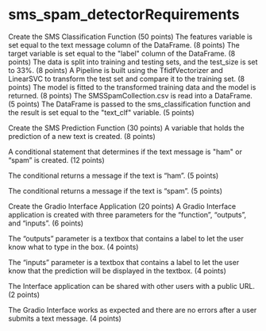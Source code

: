 # sms_spam_detectorRequirements
Create the SMS Classification Function (50 points)
The features variable is set equal to the text message column of the DataFrame. (8 points)
The target variable is set equal to the "label" column of the DataFrame. (8 points)
The data is split into training and testing sets, and the test_size is set to 33%. (8 points)
A Pipeline is built using the TfidfVectorizer and LinearSVC to transform the test set and compare it to the training set. (8 points)
The model is fitted to the transformed training data and the model is returned. (8 points)
The SMSSpamCollection.csv is read into a DataFrame. (5 points)
The DataFrame is passed to the sms_classification function and the result is set equal to the "text_clf" variable. (5 points)

Create the SMS Prediction Function (30 points)
A variable that holds the prediction of a new text is created. (8 points)

A conditional statement that determines if the text message is "ham" or “spam” is created. (12 points)

The conditional returns a message if the text is “ham”. (5 points)

The conditional returns a message if the text is “spam”. (5 points)

Create the Gradio Interface Application (20 points)
A Gradio Interface application is created with three parameters for the “function”, “outputs”, and “inputs”. (6 points)

The “outputs” parameter is a textbox that contains a label to let the user know what to type in the box. (4 points)

The “inputs” parameter is a textbox that contains a label to let the user know that the prediction will be displayed in the textbox. (4 points)

The Interface application can be shared with other users with a public URL. (2 points)

The Gradio Interface works as expected and there are no errors after a user submits a text message. (4 points)

